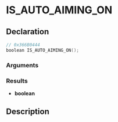 # IS_AUTO_AIMING_ON

## Declaration
```cpp
// 0x366B0444
boolean IS_AUTO_AIMING_ON();
```

### Arguments

### Results
- **boolean**

## Description
